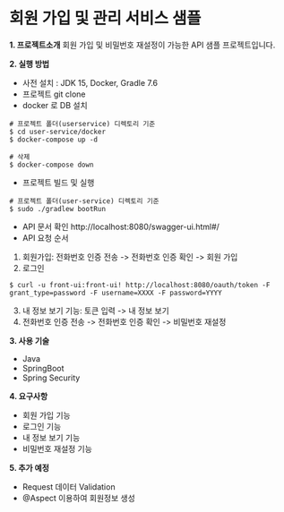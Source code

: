 # 회원 가입 및 관리 서비스 샘플
**1. 프로젝트소개**
회원 가입 및 비밀번호 재설정이 가능한 API 샘플 프로젝트입니다.




**2. 실행 방법**
- 사전 설치 : JDK 15, Docker, Gradle 7.6
- 프로젝트 git clone
- docker 로 DB 설치
```
# 프로젝트 폴더(userservice) 디렉토리 기준
$ cd user-service/docker
$ docker-compose up -d

# 삭제
$ docker-compose down
```

- 프로젝트 빌드 및 실행
```
# 프로젝트 폴더(user-service) 디렉토리 기준
$ sudo ./gradlew bootRun

```

- API 문서 확인
http://localhost:8080/swagger-ui.html#/
- API 요청 순서 
1) 회원가입: 전화번호 인증 전송 -> 전화번호 인증 확인 -> 회원 가입
2) 로그인
```
$ curl -u front-ui:front-ui! http://localhost:8080/oauth/token -F grant_type=password -F username=XXXX -F password=YYYY
```
3) 내 정보 보기 기능: 토큰 입력 -> 내 정보 보기
4) 전화번호 인증 전송 -> 전화번호 인증 확인 -> 비밀번호 재설정




**3. 사용 기술**
- Java
- SpringBoot
- Spring Security



**4. 요구사항**
- 회원 가입 기능
- 로그인 기능
- 내 정보 보기 기능
- 비밀번호 재설정 기능

**5. 추가 예정**
- Request 데이터 Validation 
- @Aspect 이용하여 회원정보 생성

